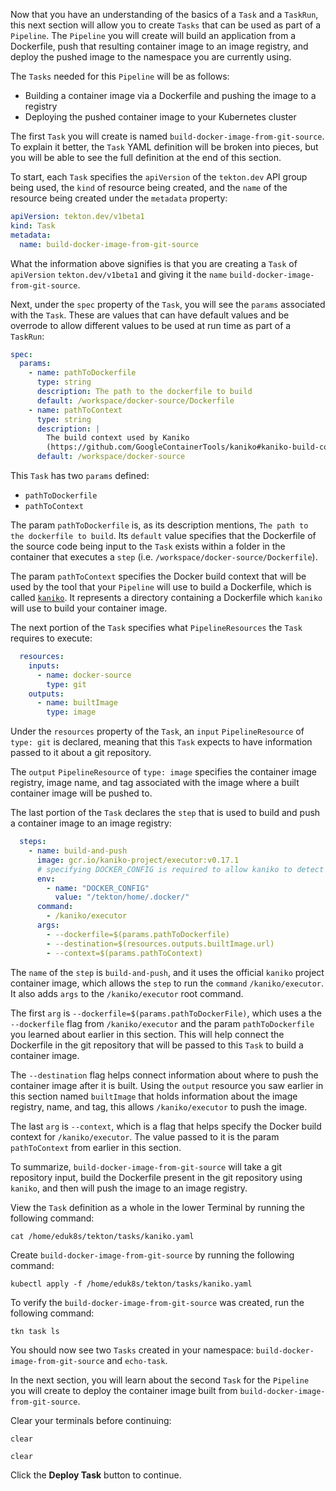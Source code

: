 Now that you have an understanding of the basics of a `Task` and a `TaskRun`, 
this next section will allow you to create `Tasks` that can be used as part 
of a `Pipeline`. The `Pipeline` you will create will build an application from 
a Dockerfile, push that resulting container image to an image registry, and deploy 
the pushed image to the namespace you are currently using.

The `Tasks` needed for this `Pipeline` will be as follows:
* Building a container image via a Dockerfile and pushing the image to a registry
* Deploying the pushed container image to your Kubernetes cluster

The first `Task` you will create is named `build-docker-image-from-git-source`. To
explain it better, the `Task` YAML definition will be broken into pieces, but you 
will be able to see the full definition at the end of this section.

To start, each `Task` specifies the `apiVersion` of the `tekton.dev` API group being used, 
the `kind` of resource being created, and the `name` of the resource being created under 
the `metadata` property:

```yaml
apiVersion: tekton.dev/v1beta1
kind: Task
metadata:
  name: build-docker-image-from-git-source
```

What the information above signifies is that you are creating a `Task` of `apiVersion` `tekton.dev/v1beta1`
and giving it the `name` `build-docker-image-from-git-source`. 

Next, under the `spec` property of the `Task`, you will see the `params` associated with the `Task`. These 
are values that can have default values and be overrode to allow different values to be used at run time as 
part of a `TaskRun`:

```yaml
spec:
  params:
    - name: pathToDockerfile
      type: string
      description: The path to the dockerfile to build
      default: /workspace/docker-source/Dockerfile
    - name: pathToContext
      type: string
      description: |
        The build context used by Kaniko
        (https://github.com/GoogleContainerTools/kaniko#kaniko-build-contexts)
      default: /workspace/docker-source
```

This `Task` has two `params` defined:
* `pathToDockerfile`
* `pathToContext`

The param `pathToDockerfile` is, as its description mentions, `The path to the dockerfile to build`. Its `default` 
value specifies that the Dockerfile of the source code being input to the `Task` exists within a folder in the 
container that executes a `step` (i.e. `/workspace/docker-source/Dockerfile`).

The param `pathToContext` specifies the Docker build context that will be used by the tool that your `Pipeline` will 
use to build a Dockerfile, which is called [`kaniko`](https://github.com/GoogleContainerTools/kaniko#kaniko---build-images-in-kubernetes). 
It represents a directory containing a Dockerfile which `kaniko` will use to build your container image. 

The next portion of the `Task` specifies what `PipelineResources` the `Task` requires to execute:

```yaml  
  resources:
    inputs:
      - name: docker-source
        type: git
    outputs:
      - name: builtImage
        type: image
```

Under the `resources` property of the `Task`, an `input` `PipelineResource` of `type: git` is declared, meaning that this 
`Task` expects to have information passed to it about a git repository. 

The `output` `PipelineResource` of `type: image` specifies the container image registry, image name, and tag associated with 
the image where a built container image will be pushed to. 

The last portion of the `Task` declares the `step` that is used to build and push a container image to an image registry:

```yaml
  steps:
    - name: build-and-push
      image: gcr.io/kaniko-project/executor:v0.17.1
      # specifying DOCKER_CONFIG is required to allow kaniko to detect docker credential
      env:
        - name: "DOCKER_CONFIG"
          value: "/tekton/home/.docker/"
      command:
        - /kaniko/executor
      args:
        - --dockerfile=$(params.pathToDockerfile)
        - --destination=$(resources.outputs.builtImage.url)
        - --context=$(params.pathToContext)
```

The `name` of the `step` is `build-and-push`, and it uses the official `kaniko` project container image, which allows the 
`step` to run the `command` `/kaniko/executor`. It also adds `args` to the `/kaniko/executor` root command. 

The first `arg` is `--dockerfile=$(params.pathToDockerFile)`, which uses a the `--dockerfile` flag from `/kaniko/executor` 
and the param `pathToDockerfile` you learned about earlier in this section. This will help connect the Dockerfile in the git 
repository that will be passed to this `Task` to build a container image.

The `--destination` flag helps connect information about where to push the container image after it is built. Using the 
`output` resource you saw earlier in this section named `builtImage` that holds information about the image registry, name, 
and tag, this allows `/kaniko/executor` to push the image. 

The last `arg` is `--context`, which is a flag that helps specify the Docker build context for `/kaniko/executor`. The value 
passed to it is the param `pathToContext` from earlier in this section.

To summarize, `build-docker-image-from-git-source` will take a git repository input, build the Dockerfile present in the git 
repository using `kaniko`, and then will push the image to an image registry.

View the `Task` definition as a whole in the lower Terminal by running the following command:

```execute-2
cat /home/eduk8s/tekton/tasks/kaniko.yaml
```

Create `build-docker-image-from-git-source` by running the following command:

```execute-1
kubectl apply -f /home/eduk8s/tekton/tasks/kaniko.yaml
```

To verify the `build-docker-image-from-git-source` was created, run the following command:

```execute-1
tkn task ls
```

You should now see two `Tasks` created in your namespace: `build-docker-image-from-git-source` and `echo-task`.

In the next section, you will learn about the second `Task` for the `Pipeline` you will create to deploy the 
container image built from `build-docker-image-from-git-source`.

Clear your terminals before continuing:

```execute-1 
clear
```

```execute-2
clear
```

Click the **Deploy Task** button to continue.